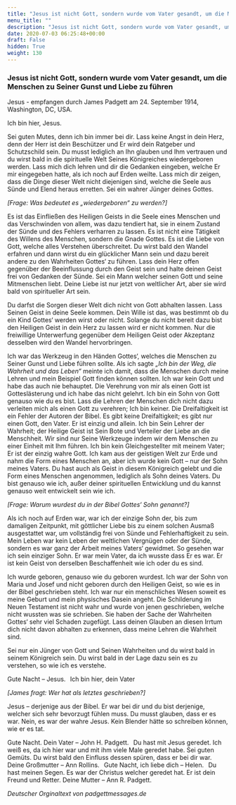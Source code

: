 ```yaml
---
title: "Jesus ist nicht Gott, sondern wurde vom Vater gesandt, um die Menschen zu Seiner Gunst und Liebe zu führen"
menu_title: ""
description: "Jesus ist nicht Gott, sondern wurde vom Vater gesandt, um die Menschen zu Seiner Gunst und Liebe zu führen"
date: 2020-07-03 06:25:48+00:00
draft: False
hidden: True
weight: 130
---
```

### Jesus ist nicht Gott, sondern wurde vom Vater gesandt, um die Menschen zu Seiner Gunst und Liebe zu führen

Jesus - empfangen durch James Padgett am 24. September 1914, Washington, DC, USA.

Ich bin hier, Jesus.

Sei guten Mutes, denn ich bin immer bei dir. Lass keine Angst in dein Herz, denn der Herr ist dein Beschützer und Er wird dein Ratgeber und Schutzschild sein. Du musst lediglich an Ihn glauben und Ihm vertrauen und du wirst bald in die spirituelle Welt Seines Königreiches wiedergeboren werden. Lass mich dich lehren und dir die Gedanken eingeben, welche Er mir eingegeben hatte, als ich noch auf Erden weilte. Lass mich dir zeigen, dass die Dinge dieser Welt nicht diejenigen sind, welche die Seele aus Sünde und Elend heraus erretten. Sei ein wahrer Jünger deines Gottes.

*[Frage: Was bedeutet es „wiedergeboren“ zu werden?]*

Es ist das Einfließen des Heiligen Geists in die Seele eines Menschen und das Verschwinden von allem, was dazu tendiert hat, sie in einem Zustand der Sünde und des Fehlers verharren zu lassen. Es ist nicht eine Tätigkeit des Willens des Menschen, sondern die Gnade Gottes. Es ist die Liebe von Gott, welche alles Verstehen überschreitet. Du wirst bald den Wandel erfahren und dann wirst du ein glücklicher Mann sein und dazu bereit andere zu den Wahrheiten Gottes‘ zu führen. Lass dein Herz offen gegenüber der Beeinflussung durch den Geist sein und halte deinen Geist frei von Gedanken der Sünde. Sei ein Mann welcher seinen Gott und seine Mitmenschen liebt. Deine Liebe ist nur jetzt von weltlicher Art, aber sie wird bald von spiritueller Art sein.

Du darfst die Sorgen dieser Welt dich nicht von Gott abhalten lassen. Lass Seinen Geist in deine Seele kommen. Dein Wille ist das, was bestimmt ob du ein Kind Gottes‘ werden wirst oder nicht. Solange du nicht bereit dazu bist den Heiligen Geist in dein Herz zu lassen wird er nicht kommen. Nur die freiwillige Unterwerfung gegenüber dem Heiligen Geist oder Akzeptanz desselben wird den Wandel hervorbringen.

Ich war das Werkzeug in den Händen Gottes‘, welches die Menschen zu Seiner Gunst und Liebe führen sollte. Als ich sagte *„Ich bin der Weg, die Wahrheit und das Leben“* meinte ich damit, dass die Menschen durch meine Lehren und mein Beispiel Gott finden können sollten. Ich war kein Gott und habe das auch nie behauptet. Die Verehrung von mir als einen Gott ist Gotteslästerung und ich habe das nicht gelehrt. Ich bin ein Sohn von Gott genauso wie du es bist. Lass die Lehren der Menschen dich nicht dazu verleiten mich als einen Gott zu verehren; Ich bin keiner. Die Dreifaltigkeit ist ein Fehler der Autoren der Bibel. Es gibt keine Dreifaltigkeit; es gibt nur einen Gott, den Vater. Er ist einzig und allein. Ich bin Sein Lehrer der Wahrheit; der Heilige Geist ist Sein Bote und Verteiler der Liebe an die Menschheit. Wir sind nur Seine Werkzeuge indem wir dem Menschen zu einer Einheit mit Ihm führen. Ich bin kein Gleichgestellter mit meinem Vater; Er ist der einzig wahre Gott. Ich kam aus der geistigen Welt zur Erde und nahm die Form eines Menschen an, aber ich wurde kein Gott – nur der Sohn meines Vaters. Du hast auch als Geist in diesem Königreich gelebt und die Form eines Menschen angenommen, lediglich als Sohn deines Vaters. Du bist genauso wie ich, außer deiner spirituellen Entwicklung und du kannst genauso weit entwickelt sein wie ich.

*[Frage: Warum wurdest du in der Bibel Gottes‘ Sohn genannt?]*

Als ich noch auf Erden war, war ich der einzige Sohn der, bis zum damaligen Zeitpunkt, mit göttlicher Liebe bis zu einem solchen Ausmaß ausgestattet war, um vollständig frei von Sünde und Fehlerhaftigkeit zu sein. Mein Leben war kein Leben der weltlichen Vergnügen oder der Sünde, sondern es war ganz der Arbeit meines Vaters‘ gewidmet. So gesehen war ich sein einziger Sohn. Er war mein Vater, da ich wusste dass Er es war. Er ist kein Geist von derselben Beschaffenheit wie ich oder du es sind.

Ich wurde geboren, genauso wie du geboren wurdest. Ich war der Sohn von Maria und Josef und nicht geboren durch den Heiligen Geist, so wie es in der Bibel geschrieben steht. Ich war nur ein menschliches Wesen soweit es meine Geburt und mein physisches Dasein angeht. Die Schilderung im Neuen Testament ist nicht wahr und wurde von jenen geschrieben, welche nicht wussten was sie schrieben. Sie haben der Sache der Wahrheiten Gottes‘ sehr viel Schaden zugefügt. Lass deinen Glauben an diesen Irrtum dich nicht davon abhalten zu erkennen, dass meine Lehren die Wahrheit sind.

Sei nur ein Jünger von Gott und Seinen Wahrheiten und du wirst bald in seinem Königreich sein. Du wirst bald in der Lage dazu sein es zu verstehen, so wie ich es verstehe.

Gute Nacht – Jesus.
 
Ich bin hier, dein Vater

*[James fragt: Wer hat als letztes geschrieben?]*

Jesus – derjenige aus der Bibel. Er war bei dir und du bist derjenige, welcher sich sehr bevorzugt fühlen muss. Du musst glauben, dass er es war. Nein, es war der wahre Jesus. Kein Blender hätte so schreiben können, wie er es tat.

Gute Nacht. Dein Vater – John H. Padgett.
 
Du hast mit Jesus geredet. Ich weiß es, da ich hier war und mit ihm viele Male geredet habe. Sei guten Gemüts. Du wirst bald den Einfluss dessen spüren, dass er bei dir war. Deine Großmutter – Ann Rollins.
 
Gute Nacht, ich liebe dich – Helen.
 
Du hast meinen Segen. Es war der Christus welcher geredet hat. Er ist dein Freund und Retter. Deine Mutter – Ann R. Padgett.

*Deutscher Orginaltext von padgettmessages.de*
